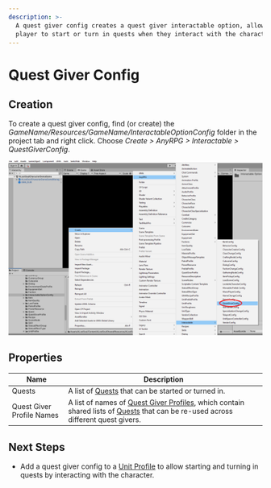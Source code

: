 ```yaml
---
description: >-
  A quest giver config creates a quest giver interactable option, allowing the
  player to start or turn in quests when they interact with the character.
---
```


# Quest Giver Config

## Creation

To create a quest giver config, find (or create) the _GameName/Resources/GameName/InteractableOptionConfig_ folder in the project tab and right click.  Choose _Create > AnyRPG > Interactable > QuestGiverConfig_.

![](<../../.gitbook/assets/image (11).png>)

## Properties

| Name                      | Description                                                                                                                                                                  |
| ------------------------- | ---------------------------------------------------------------------------------------------------------------------------------------------------------------------------- |
| Quests                    | A list of [Quests](../quest.md) that can be started or turned in.                                                                                                            |
| Quest Giver Profile Names | A list of names of [Quest Giver Profiles](../quest-giver-profile.md), which contain shared lists of [Quests](../quest.md) that can be re-used across different quest givers. |

## Next Steps

* Add a quest giver config to a [Unit Profile](../unit-profile.md) to allow starting and turning in quests by interacting with the character.
